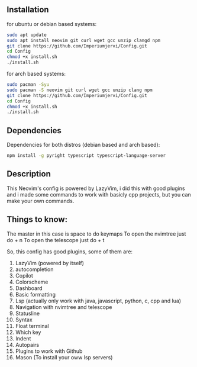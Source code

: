 ## Installation
for ubuntu or debian based systems:
```bash
sudo apt update
sudo apt install neovim git curl wget gcc unzip clangd npm
git clone https://github.com/Imperiumjervi/Config.git
cd Config
chmod +x install.sh
./install.sh
```

for arch based systems:
```bash
sudo pacman -Syu
sudo pacman -S neovim git curl wget gcc unzip clang npm
git clone https://github.com/Imperiumjervi/Config.git
cd Config
chmod +x install.sh
./install.sh
```

## Dependencies
Dependencies for both distros (debian based and arch based):
```bash
npm install -g pyright typescript typescript-language-server 
```

## Description
This Neovim's config is powered by LazyVim, i did this with good plugins 
and i made some commands to work with basicly cpp projects, but you can 
make your own commands.

## Things to know:
The master in this case is space to do keymaps 
To open the nvimtree just do <Crtl> + n 
To open the telescope just do <Crtl> + t


So, this config has good plugins, some of them are:
1. LazyVim (powered by itself)
2. autocompletion
3. Copilot
4. Colorscheme
5. Dashboard 
6. Basic formatting 
7. Lsp (actually only work with java, javascript, python, c, cpp and lua)
8. Navigation with nvimtree and telescope
9. Statusline
10. Syntax
11. Float terminal
12. Which key
13. Indent 
14. Autopairs
15. Plugins to work with Github
16. Mason (To install your oww lsp servers)
